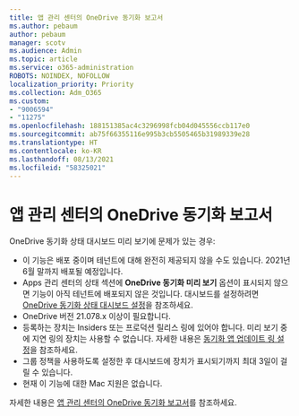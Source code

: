 ```yaml
---
title: 앱 관리 센터의 OneDrive 동기화 보고서
ms.author: pebaum
author: pebaum
manager: scotv
ms.audience: Admin
ms.topic: article
ms.service: o365-administration
ROBOTS: NOINDEX, NOFOLLOW
localization_priority: Priority
ms.collection: Adm_O365
ms.custom:
- "9006594"
- "11275"
ms.openlocfilehash: 188151385ac4c3296998fcb04d045556ccb117e0
ms.sourcegitcommit: ab75f66355116e995b3cb5505465b31989339e28
ms.translationtype: HT
ms.contentlocale: ko-KR
ms.lasthandoff: 08/13/2021
ms.locfileid: "58325021"
---
```

# <a name="onedrive-sync-reports-in-the-app-admin-center"></a>앱 관리 센터의 OneDrive 동기화 보고서

OneDrive 동기화 상태 대시보드 미리 보기에 문제가 있는 경우:

- 이 기능은 배포 중이며 테넌트에 대해 완전히 제공되지 않을 수도 있습니다. 2021년 6월 말까지 배포될 예정입니다.
- Apps 관리 센터의 상태 섹션에 **OneDrive 동기화 미리 보기** 옵션이 표시되지 않으면 기능이 아직 테넌트에 배포되지 않은 것입니다. 대시보드를 설정하려면 [OneDrive 동기화 상태 대시보드 설정](https://docs.microsoft.com/OneDrive/sync-health#set-up-the-onedrive-sync-health-dashboard)을 참조하세요.
- OneDrive 버전 21.078.x 이상이 필요합니다.
- 등록하는 장치는 Insiders 또는 프로덕션 릴리스 링에 있어야 합니다. 미리 보기 중에 지연 링의 장치는 사용할 수 없습니다. 자세한 내용은 [동기화 앱 업데이트 링 설정](https://docs.microsoft.com/OneDrive/use-group-policy#set-the-sync-app-update-ring)을 참조하세요.
- 그룹 정책을 사용하도록 설정한 후 대시보드에 장치가 표시되기까지 최대 3일이 걸릴 수 있습니다.
- 현재 이 기능에 대한 Mac 지원은 없습니다.

자세한 내용은 [앱 관리 센터의 OneDrive 동기화 보고서](https://docs.microsoft.com/OneDrive/sync-health)를 참조하세요.